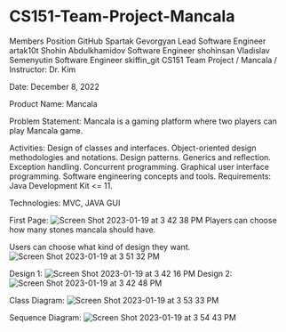 # CS151-Team-Project-Mancala
Members	Position	GitHub
Spartak Gevorgyan	Lead Software Engineer	artak10t
Shohin Abdulkhamidov	Software Engineer	shohinsan
Vladislav Semenyutin	Software Engineer	skiffin_git
CS151 Team Project / Mancala / Instructor: Dr. Kim

Date: December 8, 2022

Product Name: Mancala

Problem Statement: Mancala is a gaming platform where two players can play Mancala game.

Activities: Design of classes and interfaces. Object-oriented design methodologies and notations. Design patterns. Generics and reflection. Exception handling. Concurrent programming. Graphical user interface programming. Software engineering concepts and tools. Requirements: Java Development Kit <= 11.

Technologies: MVC, JAVA GUI

First Page:
![Screen Shot 2023-01-19 at 3 42 38 PM](https://user-images.githubusercontent.com/64993553/213587312-d99d1b2b-5d2f-481e-8ed5-0eefde399dbe.png)
Players can choose how many stones mancala should have.

Users can choose what kind of design they want.
![Screen Shot 2023-01-19 at 3 51 32 PM](https://user-images.githubusercontent.com/64993553/213587536-a24c7715-0e59-4f76-bb75-57e72398b834.png)

Design 1:
![Screen Shot 2023-01-19 at 3 42 16 PM](https://user-images.githubusercontent.com/64993553/213587416-50471291-a1d0-4368-8871-9b6b623ec86b.png)
Design 2:
![Screen Shot 2023-01-19 at 3 42 48 PM](https://user-images.githubusercontent.com/64993553/213587441-0fac70f1-b959-4bcb-986e-2e6ff3b15cc2.png)


Class Diagram:
![Screen Shot 2023-01-19 at 3 53 33 PM](https://user-images.githubusercontent.com/64993553/213587836-62fbe6f8-e14b-4ed1-b891-b1b9ade981de.png)

Sequence Diagram:
![Screen Shot 2023-01-19 at 3 54 43 PM](https://user-images.githubusercontent.com/64993553/213587972-76d99311-64eb-4d8d-9e93-a6e9951c6636.png)

